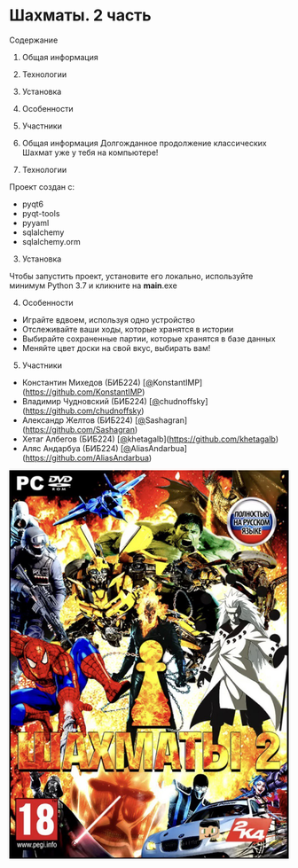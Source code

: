 # Шахматы. 2 часть

Содержание 

1. Общая информация
2. Технологии
3. Установка
4. Особенности
5. Участники

1. Общая информация
Долгожданное продолжение классических Шахмат уже у тебя на компьютере!

2. Технологии

Проект создан с:

- pyqt6
- pyqt-tools
- pyyaml
- sqlalchemy
- sqlalchemy.orm

3. Установка

Чтобы запустить проект, установите его локально, используйте минимум Python 3.7 и кликните на __main__.exe

4. Особенности

- Играйте вдвоем, используя одно устройство
- Отслеживайте ваши ходы, которые хранятся в истории
- Выбирайте сохраненные партии, которые хранятся в базе данных
- Меняйте цвет доски на свой вкус, выбирать вам!

5. Участники

- Константин Михедов (БИБ224) [[@](https://github.com/)KonstantIMP](https://github.com/KonstantIMP)
- Владимир Чудновский (БИБ224) [[@](https://github.com/)chudnoffsky](https://github.com/chudnoffsky)
- Александр Желтов (БИБ224) [[@](https://github.com/)Sashagran](https://github.com/Sashagran)
- Хетаг Албегов (БИБ224) [[@](https://github.com/)khetagalb](https://github.com/khetagalb)
- Аляс Андарбуа (БИБ224) [[@](https://github.com/)AliasAndarbua](https://github.com/AliasAndarbua)

![logo](https://github.com/KonstantIMP/chess2/blob/main/.github/logo.jpg?raw=true)
